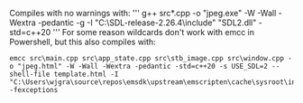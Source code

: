 Compiles with no warnings with:
'''
g++ src\*.cpp -o "jpeg.exe" -W -Wall -Wextra -pedantic -g -I "C:\SDL-release-2.26.4\include" "SDL2.dll"  -std=c++20
'''
For some reason wildcards don't work with emcc in Powershell, but this also compiles with:
```
emcc src\main.cpp src\app_state.cpp src\stb_image.cpp src\window.cpp -o "jpeg.html" -W -Wall -Wextra -pedantic -std=c++20 -s USE_SDL=2 --shell-file template.html -I "C:\Users\wjgra\source\repos\emsdk\upstream\emscripten\cache\sysroot\include" -fexceptions
```